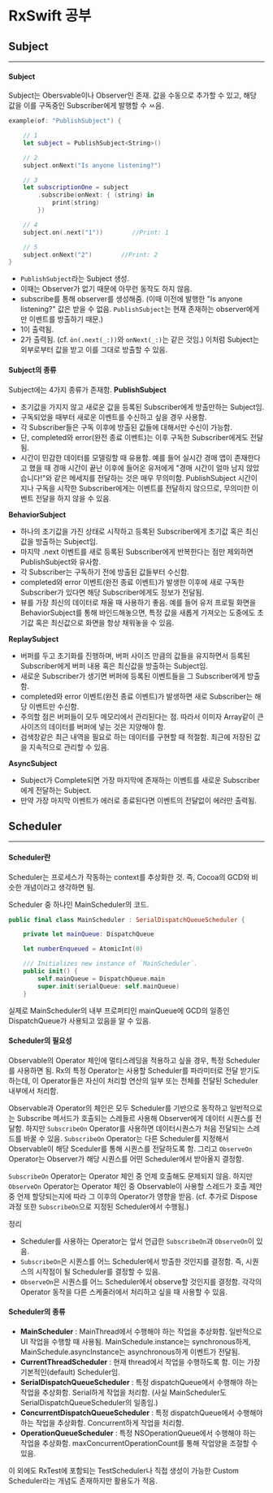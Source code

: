 # RxSwift 공부
## Subject
---
#### Subject
Subject는 Obersvable이나 Observer인 존재. 값을 수동으로 추가할 수 있고, 해당 값을 이를 구독중인 Subscriber에게 발행할 수 ㅆ음.

```swift
example(of: "PublishSubject") {

    // 1
    let subject = PublishSubject<String>()

    // 2
    subject.onNext("Is anyone listening?")

    // 3
    let subscriptionOne = subject
        .subscribe(onNext: { (string) in
            print(string)
        })

    // 4
    subject.on(.next("1"))        //Print: 1

    // 5
    subject.onNext("2")        //Print: 2
}
```
- `PublishSubject`라는 Subject 생성.
- 이때는 Observer가 없기 때문에 아무런 동작도 하지 않음.
- subscribe를 통해 observer를 생성해줌. (이때 이전에 발행한 "Is anyone listening?" 값은 받을 수 없음. `PublishSubject`는 현재 존재하는 observer에게만 이벤트를 방출하기 때문.)
- 1이 출력됨.
- 2가 출력됨. (cf. `òn(.next(_:))`와 `onNext(_:)`는 같은 것임.)
이처럼 Subject는 외부로부터 값을 받고 이를 그대로 방출할 수 있음.

#### Subject의 종류
Subject에는 4가지 종류가 존재함.
**PublishSubject**
- 초기값을 가지지 않고 새로운 값을 등록된 Subscriber에게 방출만하는 Subject임.
- 구독되었을 때부터 새로운 이벤트를 수신하고 싶을 경우 사용함.
- 각 Subscriber들은 구독 이후에 방출된 값들에 대해서만 수신이 가능함.
- 단, completed와 error(완전 종료 이벤트)는 이후 구독한 Subscriber에게도 전달됨.
- 시간이 민감한 데이터를 모델링할 때 유용함. 예를 들어 실시간 경매 앱이 존재한다고 했을 때 경매 시간이 끝난 이후에 들어온 유저에게 "경매 시간이 얼마 남지 않았습니다!"와 같은 메세지를 전달하는 것은 매우 무의미함. PublishSubject 시간이 지나 구독을 시작한 Subscriber에게는 이벤트를 전달하지 않으므로, 무의미한 이벤트 전달을 하지 않을 수 있음.

**BehaviorSubject**
- 하나의 초기값을 가진 상태로 시작하고 등록된 Subscriber에게 초기값 혹은 최신값을 방출하는 Subject임.
- 마지막 .next 이벤트를 새로 등록된 Subscriber에게 반복한다는 점만 제외하면 PublishSubject와 유사함.
- 각 Subscriber는 구독하기 전에 방출된 값들부터 수신함.
- completed와 error 이벤트(완전 종료 이벤트)가 발생한 이후에 새로 구독한 Subscriber가 있다면 해당 Subscriber에게도 정보가 전달됨.
- 뷰를 가장 최신의 데이터로 채울 때 사용하기 좋음. 예를 들어 유저 프로필 화면을 BehaviorSubject를 통해 바인드해놓으면, 특정 값을 새롭게 가져오는 도중에도 초기값 혹은 최신값으로 화면을 항상 채워놓을 수 있음.

**ReplaySubject**
- 버퍼를 두고 초기화를 진행하며, 버퍼 사이즈 만큼의 값들을 유지하면서 등록된 Subscriber에게 버퍼 내용 혹은 최신값을 방출하는 Subject임.
- 새로운 Subscriber가 생기면 버퍼에 등록된 이벤트들을 그 Subscriber에게 방출함.
- completed와 error 이벤트(완전 종료 이벤트)가 발생하면 새로  Subscriber는 해당 이벤트만 수신함.
- 주의할 점은 버퍼들이 모두 메모리에서 관리된다는 점. 따라서 이미자 Array같이 큰 사이즈의 데이터를 버퍼에 넣는 것은 지양해야 함.
- 검색창같은 최근 내역을 필요로 하는 데이터를 구현할 때 적절함. 최근에 저장된 값을 지속적으로 관리할 수 있음.

**AsyncSubject**
- Subject가 Complete되면 가장 마지막에 존재하는 이벤트를 새로운 Subscriber에게 전달하는 Subject.
- 만약 가장 마지막 이벤트가 에러로 종료된다면 이벤트의 전달없이 에러만 출력됨.

## Scheduler
---
#### Scheduler란
Scheduler는 프로세스가 작동하는 context를 추상화한 것. 즉, Cocoa의 GCD와 비슷한 개념이라고 생각하면 됨.

Scheduler 중 하나인 MainScheduler의 코드.
```swift
public final class MainScheduler : SerialDispatchQueueScheduler {

    private let mainQueue: DispatchQueue

    let numberEnqueued = AtomicInt(0)

    /// Initializes new instance of `MainScheduler`.
    public init() {
        self.mainQueue = DispatchQueue.main
        super.init(serialQueue: self.mainQueue)
    }
```
실제로 MainScheduler의 내부 프로퍼티인 mainQueue에 GCD의 일종인 DispatchQueue가 사용되고 있음을 알 수 있음.

#### Scheduler의 필요성
Observable의 Operator 체인에 멀티스레딩을 적용하고 싶을 경우, 특정 Scheduler를 사용하면 됨. Rx의 특정 Operator는 사용할 Scheduler를 파라미터로 전달 받기도 하는데, 이 Operator들은 자신이 처리할 연산의 일부 또는 전체를 전달된 Scheduler 내부에서 처리함.

Observable과 Operator의 체인은 모두 Scheduler를 기반으로 동작하고 일반적으로는 Subscribe 메서드가 호출되는 스레들르 사용해 Observer에게 데이터 시퀀스를 전달함. 하지만 `SubscribeOn` Operator를 사용하면 데이터시퀀스가 처음 전달되는 스레드를 바꿀 수 있음. `SubscribeOn` Operator는 다른 Scheduler를 지정해서 Observable이 해당 Sceduler를 통해 시퀀스를 전달하도록 함. 그리고 `ObserveOn` Operator는 Observer가 해당 시퀀스를 어떤 Scheduler에서 받아올지 결정함.

`SubscribeOn` Operator는 Operator 체인 중 언제 호출해도 문제되지 않음. 하지만 `ObserveOn` Operator는 Operator 체인 중 Observable이 사용할 스레드가 호출 제안 중 언제 할당되는지에 따라 그 이후의 Operator가 영향을 받음. (cf. 추가로 Dispose 과정 또한 `SubscribeOn`으로 지정된 Scheduler에서 수행됨.)

정리
- Scheduler를 사용하는 Operator는 앞서 언급한 `SubscribeOn`과 `ObserveOn`이 있음.
- `SubscribeOn`은 시퀀스를 어느 Scheduler에서 방출한 것인지를 결정함. 즉, 시퀀스의 시작점이 될 Scheduler를 결정할 수 있음.
- `ObserveOn`은 시퀀스를 어느 Scheduler에서 observe할 것인지를 결정함. 각각의 Operator 동작을 다른 스케줄러에서 처리하고 싶을 때 사용할 수 있음.

#### Scheduler의 종류
- **MainScheduler** : MainThread에서 수행해야 하는 작업을 추상화함. 일반적으로 UI 작업을 수행할 때 사용됨. MainSchedule.instance는 synchronous하게, MainSchedule.asyncInstance는 asynchronous하게 이벤트가 전달됨.
- **CurrentThreadScheduler** : 현재 thread에서 작업을 수행하도록 함. 이는 가장 기본적인(default) Scheduler임.
- **SerialDispatchQueueScheduler** : 특정 dispatchQueue에서 수행해야 하는 작업을 추상화함. Serial하게 작업을 처리함. (사실 MainScheduler도 SerialDispatchQueueScheduler의 일종임.)
- **ConcurrentDispatchQueueScheduler** : 특정 dispatchQueue에서 수행해야 하는 작업을 추상화함. Concurrent하게 작업을 처리함.
- **OperationQueueScheduler** : 특정 NSOperationQueue에서 수행해야 하는 작업을 추상화함. maxConcurrentOperationCount를 통해 작업양을 조절할 수 있음.

이 외에도 RxTest에 포함되는 TestScheduler나 직접 생성이 가능한 Custom Scheduler라는 개념도 존재하지만 활용도가 적음.